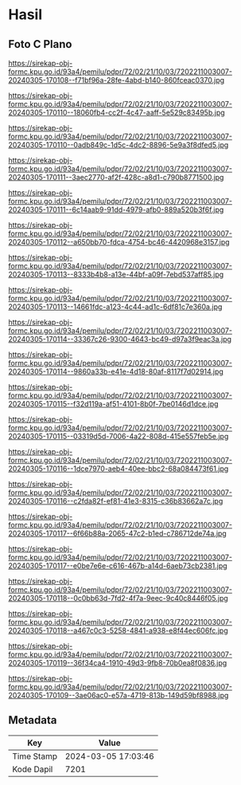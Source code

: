 # Hasil

## Foto C Plano

https://sirekap-obj-formc.kpu.go.id/93a4/pemilu/pdpr/72/02/21/10/03/7202211003007-20240305-170108--f71bf96a-28fe-4abd-b140-860fceac0370.jpg

https://sirekap-obj-formc.kpu.go.id/93a4/pemilu/pdpr/72/02/21/10/03/7202211003007-20240305-170110--18060fb4-cc2f-4c47-aaff-5e529c83495b.jpg

https://sirekap-obj-formc.kpu.go.id/93a4/pemilu/pdpr/72/02/21/10/03/7202211003007-20240305-170110--0adb849c-1d5c-4dc2-8896-5e9a3f8dfed5.jpg

https://sirekap-obj-formc.kpu.go.id/93a4/pemilu/pdpr/72/02/21/10/03/7202211003007-20240305-170111--3aec2770-af2f-428c-a8d1-c790b8771500.jpg

https://sirekap-obj-formc.kpu.go.id/93a4/pemilu/pdpr/72/02/21/10/03/7202211003007-20240305-170111--6c14aab9-91dd-4979-afb0-889a520b3f6f.jpg

https://sirekap-obj-formc.kpu.go.id/93a4/pemilu/pdpr/72/02/21/10/03/7202211003007-20240305-170112--a650bb70-fdca-4754-bc46-4420968e3157.jpg

https://sirekap-obj-formc.kpu.go.id/93a4/pemilu/pdpr/72/02/21/10/03/7202211003007-20240305-170113--8333b4b8-a13e-44bf-a09f-7ebd537aff85.jpg

https://sirekap-obj-formc.kpu.go.id/93a4/pemilu/pdpr/72/02/21/10/03/7202211003007-20240305-170113--14661fdc-a123-4c44-ad1c-6df81c7e360a.jpg

https://sirekap-obj-formc.kpu.go.id/93a4/pemilu/pdpr/72/02/21/10/03/7202211003007-20240305-170114--33367c26-9300-4643-bc49-d97a3f9eac3a.jpg

https://sirekap-obj-formc.kpu.go.id/93a4/pemilu/pdpr/72/02/21/10/03/7202211003007-20240305-170114--9860a33b-e41e-4d18-80af-8117f7d02914.jpg

https://sirekap-obj-formc.kpu.go.id/93a4/pemilu/pdpr/72/02/21/10/03/7202211003007-20240305-170115--f32d119a-af51-4101-8b0f-7be0146d1dce.jpg

https://sirekap-obj-formc.kpu.go.id/93a4/pemilu/pdpr/72/02/21/10/03/7202211003007-20240305-170115--03319d5d-7006-4a22-808d-415e557feb5e.jpg

https://sirekap-obj-formc.kpu.go.id/93a4/pemilu/pdpr/72/02/21/10/03/7202211003007-20240305-170116--1dce7970-aeb4-40ee-bbc2-68a084473f61.jpg

https://sirekap-obj-formc.kpu.go.id/93a4/pemilu/pdpr/72/02/21/10/03/7202211003007-20240305-170116--c2fda82f-ef81-41e3-8315-c36b83662a7c.jpg

https://sirekap-obj-formc.kpu.go.id/93a4/pemilu/pdpr/72/02/21/10/03/7202211003007-20240305-170117--6f66b88a-2065-47c2-b1ed-c786712de74a.jpg

https://sirekap-obj-formc.kpu.go.id/93a4/pemilu/pdpr/72/02/21/10/03/7202211003007-20240305-170117--e0be7e6e-c616-467b-a14d-6aeb73cb2381.jpg

https://sirekap-obj-formc.kpu.go.id/93a4/pemilu/pdpr/72/02/21/10/03/7202211003007-20240305-170118--0c0bb63d-7fd2-4f7a-9eec-9c40c8446f05.jpg

https://sirekap-obj-formc.kpu.go.id/93a4/pemilu/pdpr/72/02/21/10/03/7202211003007-20240305-170118--a467c0c3-5258-4841-a938-e8f44ec606fc.jpg

https://sirekap-obj-formc.kpu.go.id/93a4/pemilu/pdpr/72/02/21/10/03/7202211003007-20240305-170119--36f34ca4-1910-49d3-9fb8-70b0ea8f0836.jpg

https://sirekap-obj-formc.kpu.go.id/93a4/pemilu/pdpr/72/02/21/10/03/7202211003007-20240305-170109--3ae06ac0-e57a-4719-813b-149d59bf8988.jpg


## Metadata

| Key        | Value               |
| ---------- | ------------------- |
| Time Stamp | 2024-03-05 17:03:46 |
| Kode Dapil | 7201                |



